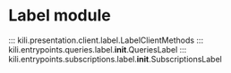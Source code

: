 # Label module

::: kili.presentation.client.label.LabelClientMethods
::: kili.entrypoints.queries.label.__init__.QueriesLabel
::: kili.entrypoints.subscriptions.label.__init__.SubscriptionsLabel
